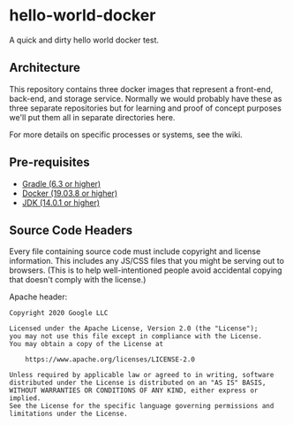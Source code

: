 # hello-world-docker

A quick and dirty hello world docker test.

## Architecture

This repository contains three docker images that represent a front-end,
back-end, and storage service. Normally we would probably have these as three
separate repositories but for learning and proof of concept purposes we'll put
them all in separate directories here.

For more details on specific processes or systems, see the wiki.

## Pre-requisites

* [Gradle (6.3 or higher)](https://gradle.org/install/)
* [Docker (19.03.8 or higher)](https://docs.docker.com/get-started/#download-and-install-docker-desktop)
* [JDK (14.0.1 or higher)](https://www.oracle.com/java/technologies/javase-downloads.html)

## Source Code Headers

Every file containing source code must include copyright and license
information. This includes any JS/CSS files that you might be serving out to
browsers. (This is to help well-intentioned people avoid accidental copying that
doesn't comply with the license.)

Apache header:

    Copyright 2020 Google LLC

    Licensed under the Apache License, Version 2.0 (the "License");
    you may not use this file except in compliance with the License.
    You may obtain a copy of the License at

        https://www.apache.org/licenses/LICENSE-2.0

    Unless required by applicable law or agreed to in writing, software
    distributed under the License is distributed on an "AS IS" BASIS,
    WITHOUT WARRANTIES OR CONDITIONS OF ANY KIND, either express or implied.
    See the License for the specific language governing permissions and
    limitations under the License.
